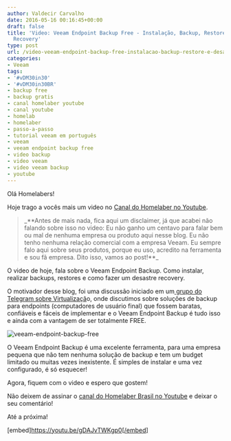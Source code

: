 ```yaml
---
author: Valdecir Carvalho
date: 2016-05-16 00:16:45+00:00
draft: false
title: 'Video: Veeam Endpoint Backup Free - Instalação, Backup, Restore e Desastre
  Recovery'
type: post
url: /video-veeam-endpoint-backup-free-instalacao-backup-restore-e-desastre-recovery/
categories:
- Veeam
tags:
- '#vDM30in30'
- '#vDM30in30BR'
- backup free
- backup gratis
- canal homelaber youtube
- canal youtube
- homelab
- homelaber
- passo-a-passo
- tutorial veeam em português
- veeam
- veeam endpoint backup free
- video backup
- video veeam
- video veeam backup
- youtube
---
```


Olá Homelabers!

Hoje trago a vocês mais um video no [Canal do Homelaber no Youtube](http://bit.ly/youtubehomelaber).



<blockquote>_**Antes de mais nada, fica aqui um disclaimer, já que acabei não falando sobre isso no video: Eu não ganho um centavo para falar bem ou mal de nenhuma empresa ou produto aqui nesse blog. Eu não tenho nenhuma relação comercial com a empresa Veeam. Eu sempre falo aqui sobre seus produtos, porque eu uso, acredito na ferramenta e sou fã empresa. Dito isso, vamos ao post!**_</blockquote>



O video de hoje, fala sobre o Veeam Endpoint Backup. Como instalar, realizar backups, restores e como fazer um desastre recovery.

O motivador desse blog, foi uma discussão iniciado em um[ grupo do Telegram sobre Virtualizaçã](http://homelaber.com.br/grupo-de-virtualizacao-no-telegram/)o, onde discutimos sobre soluções de backup para endpoints (computadores de usuário final) que fossem baratas, confiáveis e fáceis de implementar e o Veeam Endpoint Backup é tudo isso e ainda com a vantagem de ser totalmente FREE.

![veeam-endpoint-backup-free](/imagens/2016/03/veeam-endpoint-backup-free-e1458459351194.png)


O Veeam Endpoint Backup é uma excelente ferramenta, para uma empresa pequena que não tem nenhuma solução de backup e tem um budget limitado ou muitas vezes inexistente. É simples de instalar e uma vez configurado, é só esquecer!

Agora, fiquem com o video e espero que gostem!

Não deixem de assinar o [canal do Homelaber Brasil no Youtube](http://bit.ly/youtubehomelaber) e deixar o seu comentário!

Até a próxima!



[embed]https://youtu.be/gDAJvTWKgp0[/embed]

